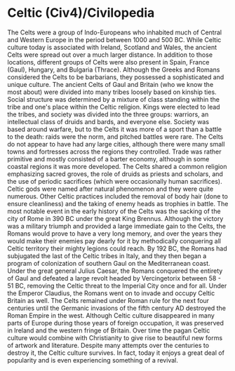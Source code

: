 # Celtic (Civ4)/Civilopedia

The Celts were a group of Indo-Europeans who inhabited much of Central and Western Europe in the period between 1000 and 500 BC. While Celtic culture today is associated with Ireland, Scotland and Wales, the ancient Celts were spread out over a much larger distance. In addition to those locations, different groups of Celts were also present in Spain, France (Gaul), Hungary, and Bulgaria (Thrace). Although the Greeks and Romans considered the Celts to be barbarians, they possessed a sophisticated and unique culture.
The ancient Celts of Gaul and Britain (who we know the most about) were divided into many tribes loosely based on kinship ties. Social structure was determined by a mixture of class standing within the tribe and one's place within the Celtic religion. Kings were elected to lead the tribes, and society was divided into the three groups: warriors, an intellectual class of druids and bards, and everyone else. Society was based around warfare, but to the Celts it was more of a sport than a battle to the death: raids were the norm, and pitched battles were rare.
The Celts do not appear to have had any large cities, although there were many small towns and fortresses across the regions they controlled. Trade was rather primitive and mostly consisted of a barter economy, although in some coastal regions it was more developed. The Celts shared a common religion emphasizing sacred groves, the role of druids as priests and scholars, and the use of periodic sacrifices (which were occasionally human sacrifices). Celtic gods were named after natural phenomenon and they were quite numerous. Other Celtic practices included the removal of body hair (done to ensure cleanliness) and the taking of enemy heads as trophies in battle.
The most notable event in the early history of the Celts was the sacking of the city of Rome in 390 BC under the great King Brennus. Although the victory was a military triumph and provided a large immediate gain to the Celts, the Romans would prove to have a very long memory, and over the years they would make their enemies pay dearly for it by methodically conquering all Celtic territory their mighty legions could reach.
By 192 BC, the Romans had subjugated the last of the Celtic tribes in Italy, and they then began a program of colonization of southern Gaul on the Mediterranean coast. Under the great general Julius Caesar, the Romans conquered the entirety of Gaul and defeated a large revolt headed by Vercingetorix between 58 - 51 BC, removing the Celtic threat to the Imperial City once and for all. Under the Emperor Claudius, the Romans went on to invade and occupy Celtic Britain as well.
The Celts remained under Roman rule for the next four centuries until the Germanic invasions of the fifth century AD destroyed the Roman Empire in the west. Although Celtic culture disappeared in many parts of Europe during those years of foreign occupation, it was preserved in Ireland and the western fringe of Britain. Over time the pagan Celtic culture would combine with Christianity to give rise to beautiful new forms of artwork and literature. Despite many attempts over the centuries to destroy it, the Celtic culture survives. In fact, today it enjoys a great deal of popularity and is even experiencing something of a revival.